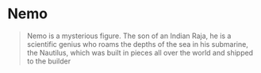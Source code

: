 # Nemo

> Nemo is a mysterious figure. The son of an Indian Raja, he is a scientific genius who roams the depths of the sea in his submarine, the Nautilus, which was built in pieces all over the world and shipped to the builder
